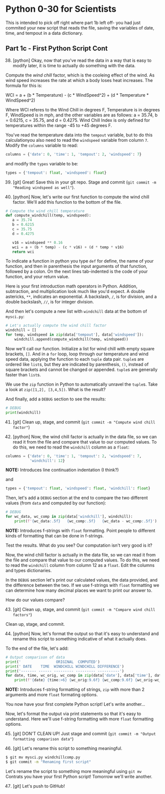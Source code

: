 Python 0-30 for Scientists
==========================

This is intended to pick off right where part 1b left off- you had just commited your new script that reads the file, saving the variables of date, time, and tempout in a data dictionary.

Part 1c - First Python Script Cont
--------------------------------------

38. [python] Okay, now that you've read the data in a way that
   is easy to modify later, it is time to actually do something with
   the data.
   
   Compute the *wind chill* factor, which is the cooleing effect of the wind. As wind speed increases the rate at which a body loses heat increases. The formula for this is:
   
   WCI = a + (b * Temperature) - (c * WindSpeed^2) + (d * Temperature * WindSpeed^2)

   Where WCI referes to the Wind Chill in degrees F, Temperature is in degrees F, WindSpeed is in mph, and the other variables are as follows: a = 35.74, b = 0.6215, c = 35.75, and d = 0.4275. Wind Chill Index is only defined for temperatures within the range -45 to +45 degrees F. 
   
   You've read the temperature data into the `tempout` variable, 
   but to do this calculationyou also need
   to read the `windspeed` variable from column `7`.  
   Modify the `columns` variable to read:
   
   ```python
   columns = {'date': 0, 'time': 1, 'tempout': 2, 'windspeed': 7}
   ```
   
   and modify the `types` variable to be:
   
   ```python
   types = {'tempout': float, 'windspeed': float}
   ```

39. [git] Great!  Save this in your git repo.  Stage and
   commit (`git commit -m "Reading windspeed as well"`).

40. [python] Now, let's write our first function to compute
   the wind chill factor.  We'll add this function to the
   bottom of the file.
   
   ```python
   # Compute the wind chill temperature
   def compute_windchill(temp, windspeed):
      a = 35.74
      b = 0.6215
      c = 35.75
      d = 0.4275

      v16 = windspeed ** 0.16
      wci = a + (b * temp) - (c * v16) + (d * temp * v16)
      return wci
   ```
   
   To indicate a function in python you type `def` for define, the name of your function, and then in parenthesis the input arguments of that function, followed by a colon. On the next lines tab-indented is the code of your function, and your return value.

   Here is your first introduction math operators in Python. Addition, subtraction, and multiplication look much like you'd expect. A double astericks, `**`, indicates an exponential. A backslash, `/`, is for division, and a double backslash, `//`, is for integer division.
   
   And then let's compute a new list with `windchill` data at
   the bottom of `mysci.py`:
   
   ```python
   # Let's actually compute the wind chill factor
   windchill = []
   for temp, windspeed in zip(data['tempout'], data['windspeed']):
       windchill.append(compute_windchill(temp, windspeed))
   ```
   
   Now we'll call our function. Initialize a list for wind chill with empty square brackets, `[]`. And in a `for` loop, loop through our temperature and wind speed data, applying the function to each `tuple` data pair. `tuple`s are ordered like `list`s, but they are indicated by parenthesis, `()`, instead of square brackets and cannot be changed or appended. `tuple`s are generally faster than `list`s.
   
   We use the `zip` function in Python to automatically unravel the `tuple`s. Take a look at `zip([1,2], [3,4,5])`.  What is the result?

   And finally, add a `DEBUG` section to see the
   results:
   
   ```python
   # DEBUG
   print(windchill)
   ```

41. [git] Clean up, stage, and commit (`git commit -m "Compute wind chill factor"`)

42. [python] Now, the wind chill factor is actually in the data file,
   so we can read it from the file and compare that value to our computed
   values.  To do this, we need to read the `windchill` column as a `float`:
   
   ```python
   columns = {'date': 0, 'time': 1, 'tempout': 2, 'windspeed': 7,
              'windchill': 12}
   ```
   
   **NOTE:** Introduces line continuation indentation (I think?)
   
   and
   
   ```python
   types = {'tempout': float, 'windspeed': float, 'windchill': float}
   ```
   
   Then, let's add a `DEBUG` section at the end to compare the two
   different values (from `data` and computed by our function):
   
   ```python
   # DEBUG
   for wc_data, wc_comp in zip(data['windchill'], windchill):
       print(f'{wc_data:.5f}   {wc_comp:.5f}   {wc_data - wc_comp:.5f}')
   ```
   
   **NOTE:** Introduces f-strings with `float` formatting.  Point people 
   to different kinds of formatting that can be done in f-strings.
   
   Test the results.  What do you see?  Our computation isn't very good
   is it?

Now, the wind chill factor is actually in the data file, so we can read it from the file and compare that value to our computed values.  To do this, we need to read the `windchill` column from column 12 as a `float`. Edit the columns and types dictionaries.

In the `DEBUG` section let's print our calculated values, the data provided, and the difference between the two. 
If we use f-strings with `float` formatting we can determine how many decimal places we want to print our answer to.

How do our values compare?

43. [git] Clean up, stage, and commit (`git commit -m "Compare wind chill factors"`)

Clean up, stage, and commit.

44. [python] Now, let's format the output so that it's easy to understand and
   rename this script to something indicative of what it actually does.
   
   To the end of the file, let's add:
   
   ```python
   # Output comparison of data
   print('                ORIGINAL  COMPUTED')
   print(' DATE    TIME  WINDCHILL WINDCHILL DIFFERENCE')
   print('------- ------ --------- --------- ----------')
   for date, time, wc_orig, wc_comp in zip(data['date'], data['time'], data['windchill'], windchill):
       print(f'{date} {time:>6} {wc_orig:9.6f} {wc_comp:9.6f} {wc_orig-wc_comp:10.6f}')
   ```
   
   **NOTE:** Introduces f-string formatting of strings, `zip` with more than 2 arguments
   and more `float` formating options.
   
   You now have your first complete Python script!  Let's write another...

Now, let's format the output via print statements so that it's easy to understand. Here we'll use f-string formatting with more `float` formatting options.

45. [git] DON'T CLEAN UP!  Just stage and commit
   (`git commit -m "Output formatting comparison data"`)


46. [git] Let's rename this script to something meaningful.

   ```bash
   $ git mv mysci.py windchillcomp.py
   $ git commit -m "Renaming first script"
   ```

Let's rename the script to something more meaningful using `git mv`
Contrats you have your first Python script!
Tomorrow we'll write another.

47. [git] Let's push to GitHub!
